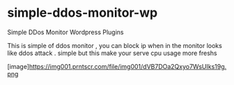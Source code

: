 # simple-ddos-monitor-wp
Simple DDos Monitor Wordpress Plugins

This is simple of ddos monitor , you can block ip when in the monitor looks like ddos attack . simple but this make your serve cpu usage more freshs


[image]https://img001.prntscr.com/file/img001/dVB7DOa2Qxyo7WsUIks19g.png
